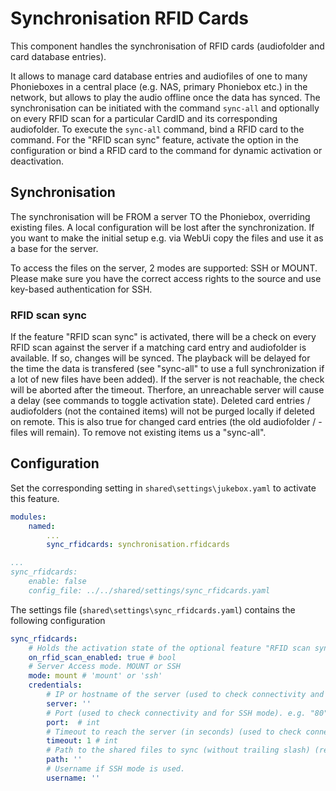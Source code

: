 # Synchronisation RFID Cards

This component handles the synchronisation of RFID cards (audiofolder
and card database entries).

It allows to manage card database entries and audiofiles of one to many
Phonieboxes in a central place (e.g. NAS, primary Phoniebox etc.) in the
network, but allows to play the audio offline once the data has synced.
The synchronisation can be initiated with the command `sync-all` and
optionally on every RFID scan for a particular CardID and its
corresponding audiofolder. To execute the `sync-all` command, bind a
RFID card to the command. For the \"RFID scan sync\" feature, activate
the option in the configuration or bind a RFID card to the command for
dynamic activation or deactivation.

## Synchronisation

The synchronisation will be FROM a server TO the Phoniebox, overriding
existing files. A local configuration will be lost after the
synchronization. If you want to make the initial setup e.g. via WebUi
copy the files and use it as a base for the server.

To access the files on the server, 2 modes are supported: SSH or MOUNT.
Please make sure you have the correct access rights to the source and
use key-based authentication for SSH.

### RFID scan sync

If the feature \"RFID scan sync\" is activated, there will be a check on
every RFID scan against the server if a matching card entry and audiofolder is available. If so, changes will be synced. The playback
will be delayed for the time the data is transfered (see \"sync-all\" to
use a full synchronization if a lot of new files have been added). If
the server is not reachable, the check will be aborted after the
timeout. Therfore, an unreachable server will cause a delay (see
commands to toggle activation state). Deleted card entries /
audiofolders (not the contained items) will not be purged locally if
deleted on remote. This is also true for changed card entries (the old
audiofolder / -files will remain). To remove not existing items us a
\"sync-all\".

## Configuration

Set the corresponding setting in `shared\settings\jukebox.yaml` to
activate this feature.

``` yaml
modules:
    named:
        ...
        sync_rfidcards: synchronisation.rfidcards

...
sync_rfidcards:
    enable: false
    config_file: ../../shared/settings/sync_rfidcards.yaml
```

The settings file (`shared\settings\sync_rfidcards.yaml`) contains the
following configuration

``` yaml
sync_rfidcards:
    # Holds the activation state of the optional feature "RFID scan sync". Values are "TRUE" or "FALSE"
    on_rfid_scan_enabled: true # bool
    # Server Access mode. MOUNT or SSH
    mode: mount # 'mount' or 'ssh'
    credentials:
        # IP or hostname of the server (used to check connectivity and for SSH mode). e.g. "192.168.0.2" or "myhomeserver.local"
        server: ''
        # Port (used to check connectivity and for SSH mode). e.g. "80" or "22"
        port:  # int
        # Timeout to reach the server (in seconds) (used to check connectivity). e.g. 1
        timeout: 1 # int
        # Path to the shared files to sync (without trailing slash) (remote path for SSH mode or local path for MOUNT mode). e.g. "/mnt/Phoniebox"
        path: ''
        # Username if SSH mode is used.
        username: ''
```

